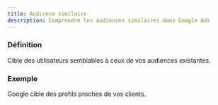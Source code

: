 ```yaml
---
title: Audience similaire
description: Comprendre les audiences similaires dans Google Ads
---
```


### Définition
Cible des utilisateurs semblables à ceux de vos audiences existantes.

### Exemple
Google cible des profils proches de vos clients.